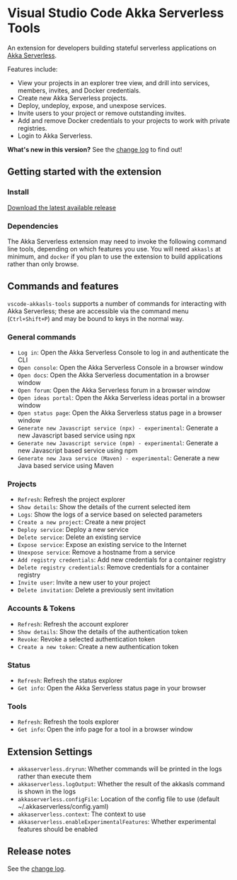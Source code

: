 # Visual Studio Code Akka Serverless Tools

An extension for developers building stateful serverless applications on [Akka Serverless](https://akkaserverless.com).

Features include:

* View your projects in an explorer tree view, and drill into services, members, invites, and Docker credentials.
* Create new Akka Serverless projects.
* Deploy, undeploy, expose, and unexpose services.
* Invite users to your project or remove outstanding invites.
* Add and remove Docker credentials to your projects to work with private registries.
* Login to Akka Serverless.

**What's new in this version?**  See the [change log](CHANGELOG.md) to find out!

## Getting started with the extension

### Install

[Download the latest available release](https://github.com/lightbend-labs/vscode-akkasls-tools/releases)

### Dependencies

The Akka Serverless extension may need to invoke the following command line tools, depending on which features you use. You will need `akkasls` at minimum, and `docker` if you plan to use the extension to build applications rather than only browse.

## Commands and features

`vscode-akkasls-tools` supports a number of commands for interacting with Akka Serverless; these are accessible via the command menu (`Ctrl+Shift+P`) and may be bound to keys in the normal way.

### General commands

* `Log in`: Open the Akka Serverless Console to log in and authenticate the CLI
* `Open console`: Open the Akka Serverless Console in a browser window
* `Open docs`: Open the Akka Serverless documentation in a browser window
* `Open forum`: Open the Akka Serverless forum in a browser window
* `Open ideas portal`: Open the Akka Serverless ideas portal in a browser window
* `Open status page`: Open the Akka Serverless status page in a browser window
* `Generate new Javascript service (npx) - experimental`: Generate a new Javascript based service using npx
* `Generate new Javascript service (npm) - experimental`: Generate a new Javascript based service using npm
* `Generate new Java service (Maven) - experimental`: Generate a new Java based service using Maven

### Projects

* `Refresh`: Refresh the project explorer
* `Show details`: Show the details of the current selected item
* `Logs`: Show the logs of a service based on selected parameters
* `Create a new project`: Create a new project
* `Deploy service`: Deploy a new service
* `Delete service`: Delete an existing service
* `Expose service`: Expose an existing service to the Internet
* `Unexpose service`: Remove a hostname from a service
* `Add registry credentials`: Add new credentials for a container registry
* `Delete registry credentials`: Remove credentials for a container registry
* `Invite user`: Invite a new user to your project
* `Delete invitation`: Delete a previously sent invitation

### Accounts & Tokens

* `Refresh`: Refresh the account explorer
* `Show details`: Show the details of the authentication token
* `Revoke`: Revoke a selected authentication token
* `Create a new token`: Create a new authentication token

### Status

* `Refresh`: Refresh the status explorer
* `Get info`: Open the Akka Serverless status page in your browser

### Tools

* `Refresh`: Refresh the tools explorer
* `Get info`: Open the info page for a tool in a browser window

## Extension Settings

* `akkaserverless.dryrun`: Whether commands will be printed in the logs rather than execute them
* `akkaserverless.logOutput`: Whether the result of the akkasls command is shown in the logs
* `akkaserverless.configFile`: Location of the config file to use (default ~/.akkaserverless/config.yaml)
* `akkaserverless.context`: The context to use
* `akkaserverless.enableExperimentalFeatures`: Whether experimental features should be enabled

## Release notes

See the [change log](CHANGELOG.md).